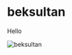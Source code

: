 # beksultan

Hello

<p>&nbsp;<img align="left" src="https://github-readme-stats.vercel.app/api?username=beksuItan&show_icons=true&hide_title=true" alt="beksultan" /></p>

